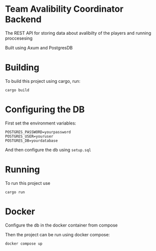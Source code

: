 # Team Avalibility Coordinator Backend

The REST API for storing data about avalibilty of the players and running proccesesing

Built using Axum and PostgresDB

# Building

To build this project using cargo, run:

```
cargo build
```

# Configuring the DB

First set the environment variables:

```
POSTGRES_PASSWORD=yourpassword
POSTGRES_USER=youruser
POSTGRES_DB=yourdatabase
```

And then configure the db using `setup.sql`


# Running

To run this project use

```
cargo run
```

# Docker

Configure the db in the docker container from compose

Then the project can be run using docker compose:

```
docker compose up
```